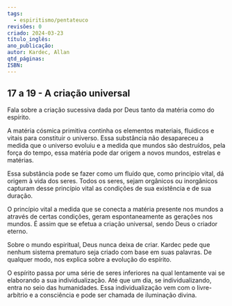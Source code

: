 ```yaml
---
tags:
  - espiritismo/pentateuco
revisões: 0
criado: 2024-03-23
título_inglês: 
ano_publicação: 
autor: Kardec, Allan
qtd_páginas: 
ISBN:
---
```

## 17 a 19 - A criação universal

Fala sobre a criação sucessiva dada por Deus tanto da matéria como do espírito.

A matéria cósmica primitiva continha os elementos materiais, fluidicos e vitais para constituir o universo. Essa substância não desapareceu a medida que o universo evoluiu e a medida que mundos são destruídos, pela força do tempo, essa matéria pode dar origem a novos mundos, estrelas e matérias.

Essa substância pode se fazer como um fluído que, como principio vital, dá origem à vida dos seres. Todos os seres, sejam orgânicos ou inorgânicos capturam desse princípio vital as condições de sua existência e de sua duração.

O princípio vital a medida que se conecta a matéria presente nos mundos a através de certas condições, geram espontaneamente as gerações nos mundos. É assim que se efetua a criação universal, sendo Deus o criador eterno.

Sobre o mundo espiritual, Deus nunca deixa de criar. Kardec pede que nenhum sistema prematuro seja criado com base em suas palavras. De qualquer modo, nos explica sobre a evolução do espírito.

O espírito passa por uma série de seres inferiores na qual lentamente vai se elaborando a sua individualização. Até que um dia, se individualizando, entra no seio das humanidades. Essa individualização vem com o livre-arbítrio e a consciência e pode ser chamada de iluminação divina.

